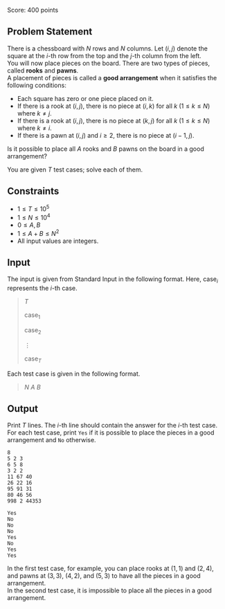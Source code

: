 Score: $400$ points

## Problem Statement

There is a chessboard with $N$ rows and $N$ columns. Let $(i, j)$ denote the square at the $i$-th row from the top and the $j$-th column from the left.<br>
You will now place pieces on the board. There are two types of pieces, called **rooks** and **pawns**.<br>
A placement of pieces is called a **good arrangement** when it satisfies the following conditions:

- Each square has zero or one piece placed on it.
- If there is a rook at $(i, j)$, there is no piece at $(i, k)$ for all $k$ $(1 \leq k \leq N)$ where $k \neq j$.
- If there is a rook at $(i, j)$, there is no piece at $(k, j)$ for all $k$ $(1 \leq k \leq N)$ where $k \neq i$.
- If there is a pawn at $(i, j)$ and $i \geq 2$, there is no piece at $(i-1, j)$.

Is it possible to place all $A$ rooks and $B$ pawns on the board in a good arrangement?

You are given $T$ test cases; solve each of them.

## Constraints

- $1 \leq T \leq 10^5$
- $1 \leq N \leq 10^4$
- $0 \leq A, B$
- $1 \leq A + B \leq N^2$
- All input values are integers.

## Input

The input is given from Standard Input in the following format. Here, $\mathrm{case}_i$ represents the $i$-th case.

> $T$
> 
> $\mathrm{case}_1$
> 
> $\mathrm{case}_2$
> 
> $\vdots$
> 
> $\mathrm{case}_T$

Each test case is given in the following format.

> $N$ $A$ $B$

## Output

Print $T$ lines. The $i$-th line should contain the answer for the $i$-th test case.<br>
For each test case, print `Yes` if it is possible to place the pieces in a good arrangement and `No` otherwise.

```input1
8
5 2 3
6 5 8
3 2 2
11 67 40
26 22 16
95 91 31
80 46 56
998 2 44353
```

```output1
Yes
No
No
No
Yes
No
Yes
Yes
```

In the first test case, for example, you can place rooks at $(1, 1)$ and $(2, 4)$, and pawns at $(3, 3)$, $(4, 2)$, and $(5, 3)$ to have all the pieces in a good arrangement.<br>
In the second test case, it is impossible to place all the pieces in a good arrangement.